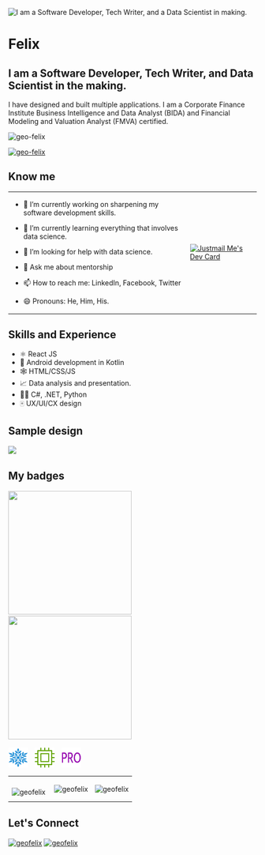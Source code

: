 ![I am a Software Developer, Tech Writer, and a Data Scientist in making.](https://github.com/geo-felix/geo-felix/blob/main/Felix_.png)

# Felix
## I am a Software Developer, Tech Writer, and Data Scientist in the making.
I have designed and built multiple applications. I am a Corporate Finance Institute Business Intelligence and Data Analyst (BIDA) and Financial Modeling and Valuation Analyst (FMVA) certified.
<p align="left"> <img src="https://komarev.com/ghpvc/?username=geo-felix&label=Profile%20views&color=0e75b6&style=flat" alt="geo-felix" /> </p>
<p align="left"> <a href="https://github.com/ryo-ma/github-profile-trophy"><img src="https://github-profile-trophy.vercel.app/?username=geo-felix" alt="geo-felix" /></a> </p>


## Know me
<table border="0" style="border-style: dashed">
  <tr>
   <td>
    
- 🔭 I’m currently working on sharpening my software development skills. 
    
- 🌱 I’m currently learning everything that involves data science.
  
- 🤔 I’m looking for help with data science.
  
- 💬 Ask me about mentorship
  
- 📫 How to reach me: LinkedIn, Facebook, Twitter
  
- 😄 Pronouns: He, Him, His.
  
   </td>
   <td>
    <a href="https://app.daily.dev/GFelix"><img src="https://api.daily.dev/devcards/3de4716030fa428faa15ae06e9ca3c18.png?r=okl" width="400" alt="Justmail Me's Dev Card"/</a>
   </td>
 </tr>
</table>

## Skills and Experience
* ⚛ React JS
* 📱 Android development in Kotlin
* 🕸 HTML/CSS/JS
* 📈 Data analysis and presentation.
* 👩‍💻 C#, .NET, Python
* 🀄 UX/UI/CX design
 
## Sample design
<img src="https://github.com/geo-felix/geo-felix/blob/main/design.png"/>

## My badges
<p float="left">
  <img src="https://github.com/geo-felix/geo-felix/blob/main/BIDA.png" height="250" width="250" />
  &nbsp;&nbsp;&nbsp;&nbsp;&nbsp;
  <img src="https://github.com/geo-felix/geo-felix/blob/main/FMVA.png" height="250" width="250" />
  &nbsp;&nbsp;&nbsp;&nbsp;&nbsp;
</p>

<!-- [<img src='https://cdn.jsdelivr.net/npm/simple-icons@3.0.1/icons/github.svg' alt='github' height='40'>](https://github.com/https://github.com/geo-felix)  [<img src='https://cdn.jsdelivr.net/npm/simple-icons@3.0.1/icons/linkedin.svg' alt='linkedin' height='40'>](https://www.linkedin.com/in/www.linkedin.com/in/g-f-elix/)  [<img src='https://cdn.jsdelivr.net/npm/simple-icons@3.0.1/icons/facebook.svg' alt='facebook' height='40'>](https://www.facebook.com/https://web.facebook.com/settings?tab=profile&section=bwanabusara)  [<img src='https://cdn.jsdelivr.net/npm/simple-icons@3.0.1/icons/twitter.svg' alt='twitter' height='40'>](https://twitter.com/https://twitter.com/_geofelix?s=08)  [<img src='https://cdn.jsdelivr.net/npm/simple-icons@3.0.1/icons/stackoverflow.svg' alt='stackoverflow' height='40'>](https://stackoverflow.com/users/https://stackoverflow.com/users/15431980/geofelix)  
 -->
<a href='https://archiveprogram.github.com/'><img src='https://raw.githubusercontent.com/acervenky/animated-github-badges/master/assets/acbadge.gif' width='40' height='40'></a> <a href='https://docs.github.com/en/developers'><img src='https://raw.githubusercontent.com/acervenky/animated-github-badges/master/assets/devbadge.gif' width='40' height='40'></a> <a href='https://github.com/pricing'><img src='https://raw.githubusercontent.com/acervenky/animated-github-badges/master/assets/pro.gif' width='40' height='40'></a> 


<table border="0" style="border-style: dashed">
 <tbody>
 
  <tr> 
   <td border-style="dashed"> 

<p><img align="left" src="https://github-readme-stats.vercel.app/api/top-langs?username=geo-felix&show_icons=true&locale=en&layout=compact" alt="geofelix" /></p>
   </td>
   
   <td>
     <p>&nbsp;<img align="center" src="https://github-readme-stats.vercel.app/api?username=geo-felix&show_icons=true&locale=en" alt="geofelix" /></p>
   </td>

   <td>
    <p><img align="center" src="https://github-readme-streak-stats.herokuapp.com/?user=geo-felix&" alt="geofelix" /></p>
   </td>
  </tr>
 </tbody>
  </table>
  
  ## Let's Connect
  <p align="left">
<a href="https://twitter.com/https://twitter.com/_geofelix?s=08" target="blank"><img align="center" src="https://raw.githubusercontent.com/rahuldkjain/github-profile-readme-generator/master/src/images/icons/Social/twitter.svg" alt="geofelix" height="30" width="40" /></a>
<a href="https://www.linkedin.com/in/www.linkedin.com/in/g-f-elix" target="blank"><img align="center" src="https://raw.githubusercontent.com/rahuldkjain/github-profile-readme-generator/master/src/images/icons/Social/linked-in-alt.svg" alt="geofelix" height="30" width="40" /></a>
   
</p>






